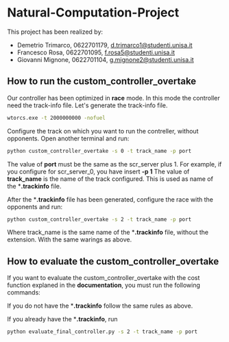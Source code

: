 # Natural-Computation-Project

This project has been realized by:
- Demetrio Trimarco, 0622701179, d.trimarco1@studenti.unisa.it
- Francesco Rosa, 0622701095, f.rosa5@studenti.unisa.it
- Giovanni Mignone, 0622701104, g.mignone2@studenti.unisa.it

## How to run the custom_controller_overtake

Our controller has been optimized in **race** mode.
In this mode the controller need the track-info file.
Let's generate the track-info file.

```bash
wtorcs.exe -t 2000000000 -nofuel
```
Configure the track on which you want to run the contreller, without opponents.
Open another terminal and run:
```bash
python custom_controller_overtake -s 0 -t track_name -p port
```
The value of **port** must be the same as the scr_server plus 1.
For example, if you configure for scr_server_0, you have insert **-p 1**
The value of **track_name** is the name of the track configured. This is used as name of the ***.trackinfo** file.

After the ***.trackinfo** file has been generated, configure the race with the opponents and run:
```bash
python custom_controller_overtake -s 2 -t track_name -p port
```
Where track_name is the same name of the ***.trackinfo** file, without the extension.
With the same warings as above.

## How to evaluate the custom_controller_overtake
If you want to evaluate the custom_controller_overtake with the cost function explaned in the **documentation**, you must run the following commands:

If you do not have the ***.trackinfo** follow the same rules as above.

If you already have the ***.trackinfo**, run
```bash
python evaluate_final_controller.py -s 2 -t track_name -p port
```